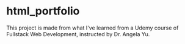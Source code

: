 # html_portfolio
This project is made from what I've learned from a Udemy course of Fullstack Web Development, instructed by Dr. Angela Yu.
